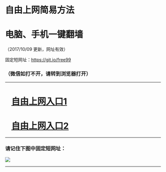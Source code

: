 ﻿# 自由上网简易方法

# 电脑、手机一键翻墙

（2017/10/09 更新，网址有效）

固定短网址：https://git.io/free99

### （微信如打不开，请转到浏览器打开）


***





# &nbsp;&nbsp; <a href="http://ft3005118229.fwq-tz-1001.info/fwqtz01.html?t=10090014255 " target="_blank">自由上网入口1</a>
# &nbsp;&nbsp; <a href="http://ft1680614274.fwq-tz-1002.info/fwqtz02.html?t=100900119214 " target="_blank">自由上网入口2</a>
***

### 请记住下图中固定短网址：

<img src="https://s3-us-west-2.amazonaws.com/fwq-1001/yjfq-20170905okok.png" /> 


***

